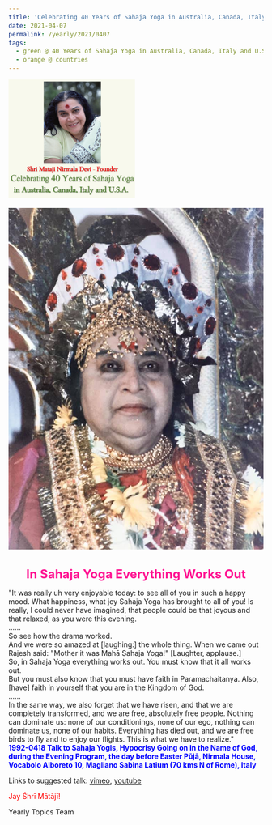 ```yaml
---
title: 'Celebrating 40 Years of Sahaja Yoga in Australia, Canada, Italy and U.S.A. and its Culture, Post 14'
date: 2021-04-07
permalink: /yearly/2021/0407
tags:
  - green @ 40 Years of Sahaja Yoga in Australia, Canada, Italy and U.S.A. and its Culture
  - orange @ countries
---
```


<div style="text-align: left"><img src="/images/Celebrating40YearsSahajaYoga.png" width="250" /></div><br>

<div style="text-align: center"><img src="/images/image660.png" /></div>

<br>
<p style="color:DeepPink; text-align:center">
<font size="+2"><b>In Sahaja Yoga Everything Works Out</b><br></font>
</p>

<p>
"It was really uh very enjoyable today: to see all of you in such a happy mood. What happiness, what joy Sahaja Yoga has brought to all of you! Is really, I could never have imagined, that people could be that joyous and that relaxed, as you were this evening. <br>
......<br>
So see how the drama worked.<br>
And we were so amazed at [laughing:] the whole thing. When we came out Rajesh said: "Mother it was Mahā Sahaja Yoga!" [Laughter, applause.]<br>
So, in Sahaja Yoga everything works out. You must know that it all works out.<br>
But you must also know that you must have faith in Paramachaitanya. Also, [have] faith in yourself that you are in the Kingdom of God. <br>
......<br>
In the same way, we also forget that we have risen, and that we are completely transformed, and we are free, absolutely free people. Nothing can dominate us: none of our conditionings, none of our ego, nothing can dominate us, none of our habits. Everything has died out, and we are free birds to fly and to enjoy our flights. This is what we have to realize."<br>
<font color="blue"><b>1992-0418 Talk to Sahaja Yogis, Hypocrisy Going on in the Name of God, during the Evening Program, the day before Easter Pūjā, Nirmala House, Vocabolo Alboreto 10, Magliano Sabina Latium (70 kms N of Rome), Italy</b></font><br>
</p>

Links to suggested talk: <a href="https://vimeo.com/113651665"> vimeo</a>, <a href="https://www.youtube.com/watch?v=yX5w__tRuA8"> youtube</a><br>

<p style="color:red;">Jay Śhrī Mātājī!<br></p>

Yearly Topics Team